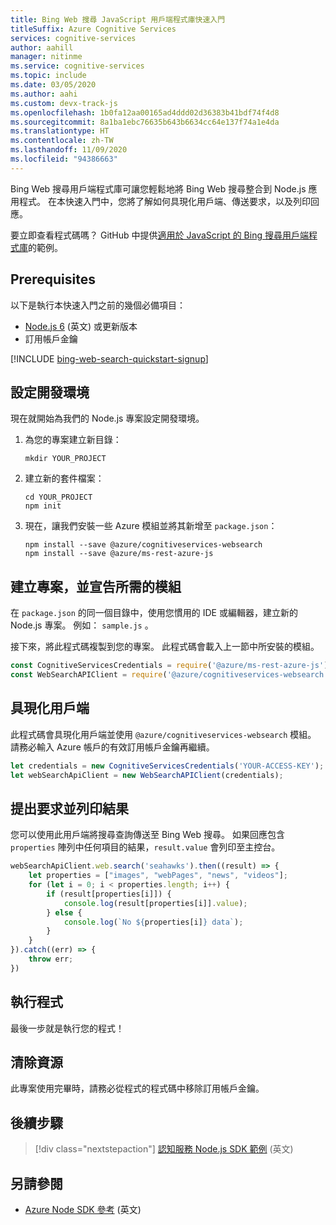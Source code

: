```yaml
---
title: Bing Web 搜尋 JavaScript 用戶端程式庫快速入門
titleSuffix: Azure Cognitive Services
services: cognitive-services
author: aahill
manager: nitinme
ms.service: cognitive-services
ms.topic: include
ms.date: 03/05/2020
ms.author: aahi
ms.custom: devx-track-js
ms.openlocfilehash: 1b0fa12aa00165ad4ddd02d36383b41bdf74f4d8
ms.sourcegitcommit: 8a1ba1ebc76635b643b6634cc64e137f74a1e4da
ms.translationtype: HT
ms.contentlocale: zh-TW
ms.lasthandoff: 11/09/2020
ms.locfileid: "94386663"
---
```

Bing Web 搜尋用戶端程式庫可讓您輕鬆地將 Bing Web 搜尋整合到 Node.js 應用程式。 在本快速入門中，您將了解如何具現化用戶端、傳送要求，以及列印回應。

要立即查看程式碼嗎？ GitHub 中提供[適用於 JavaScript 的 Bing 搜尋用戶端程式庫](https://github.com/Azure-Samples/cognitive-services-node-sdk-samples/tree/master/Samples)的範例。

## <a name="prerequisites"></a>Prerequisites
以下是執行本快速入門之前的幾個必備項目：

* [Node.js 6](https://nodejs.org/en/download/) (英文) 或更新版本
* 訂用帳戶金鑰  

[!INCLUDE [bing-web-search-quickstart-signup](~/includes/bing-web-search-quickstart-signup.md)]


## <a name="set-up-your-development-environment"></a>設定開發環境

現在就開始為我們的 Node.js 專案設定開發環境。

1. 為您的專案建立新目錄：

    ```console
    mkdir YOUR_PROJECT
    ```

1. 建立新的套件檔案：

    ```console
    cd YOUR_PROJECT
    npm init
    ```

1. 現在，讓我們安裝一些 Azure 模組並將其新增至 `package.json`：

    ```console
    npm install --save @azure/cognitiveservices-websearch
    npm install --save @azure/ms-rest-azure-js
    ```

## <a name="create-a-project-and-declare-required-modules"></a>建立專案，並宣告所需的模組

在 `package.json` 的同一個目錄中，使用您慣用的 IDE 或編輯器，建立新的 Node.js 專案。 例如： `sample.js` 。

接下來，將此程式碼複製到您的專案。 此程式碼會載入上一節中所安裝的模組。

```javascript
const CognitiveServicesCredentials = require('@azure/ms-rest-azure-js').CognitiveServicesCredentials;
const WebSearchAPIClient = require('@azure/cognitiveservices-websearch');
```

## <a name="instantiate-the-client"></a>具現化用戶端

此程式碼會具現化用戶端並使用 `@azure/cognitiveservices-websearch` 模組。 請務必輸入 Azure 帳戶的有效訂用帳戶金鑰再繼續。

```javascript
let credentials = new CognitiveServicesCredentials('YOUR-ACCESS-KEY');
let webSearchApiClient = new WebSearchAPIClient(credentials);
```

## <a name="make-a-request-and-print-the-results"></a>提出要求並列印結果

您可以使用此用戶端將搜尋查詢傳送至 Bing Web 搜尋。 如果回應包含 `properties` 陣列中任何項目的結果，`result.value` 會列印至主控台。

```javascript
webSearchApiClient.web.search('seahawks').then((result) => {
    let properties = ["images", "webPages", "news", "videos"];
    for (let i = 0; i < properties.length; i++) {
        if (result[properties[i]]) {
            console.log(result[properties[i]].value);
        } else {
            console.log(`No ${properties[i]} data`);
        }
    }
}).catch((err) => {
    throw err;
})
```

## <a name="run-the-program"></a>執行程式

最後一步就是執行您的程式！

## <a name="clean-up-resources"></a>清除資源

此專案使用完畢時，請務必從程式的程式碼中移除訂用帳戶金鑰。

## <a name="next-steps"></a>後續步驟

> [!div class="nextstepaction"]
> [認知服務 Node.js SDK 範例](https://github.com/Azure-Samples/cognitive-services-node-sdk-samples) (英文)

## <a name="see-also"></a>另請參閱

* [Azure Node SDK 參考](/javascript/api/@azure/cognitiveservices-websearch/) (英文)